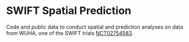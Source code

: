 # SWIFT Spatial Prediction

Code and public data to conduct spatial and prediction analyses on data from WUHA, one of the SWIFT trials [NCT02754583](https://clinicaltrials.gov/ct2/show/NCT02754583).
